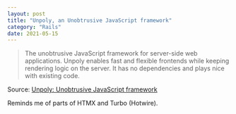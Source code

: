 ```yaml
---
layout: post
title: "Unpoly, an Unobtrusive JavaScript framework"
category: "Rails"
date: 2021-05-15
---
```


> The unobtrusive JavaScript framework for server-side web applications. Unpoly enables fast and flexible frontends while keeping rendering logic on the server. It has no dependencies and plays nice with existing code.

Source: [Unpoly: Unobtrusive JavaScript framework](https://unpoly.com/)

Reminds me of parts of HTMX and Turbo (Hotwire).
